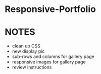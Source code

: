 # Responsive-Portfolio

# NOTES

* clean up CSS
* new display pic
* sub-rows and columns for gallery page
* responsive images for gallery page
* review instructions